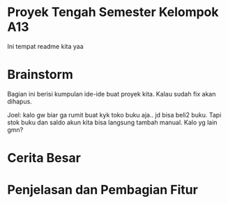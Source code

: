# Proyek Tengah Semester Kelompok A13

Ini tempat readme kita yaa

<h1>
  Brainstorm
</h1>
<p> 
  Bagian ini berisi kumpulan ide-ide buat proyek kita. Kalau sudah fix akan dihapus.
</p>

<p>
  Joel: kalo gw biar ga rumit buat kyk toko buku aja.. jd bisa beli2 buku. Tapi stok buku dan saldo akun kita bisa langsung tambah manual. Kalo yg lain gmn?
</p>

<h1>
  Cerita Besar
</h1>

<h1>
  Penjelasan dan Pembagian Fitur
</h1>

